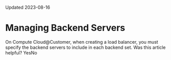 Updated 2023-08-16
# Managing Backend Servers
On Compute Cloud@Customer, when creating a load balancer, you must specify the backend servers to include in each backend set.
Was this article helpful?
YesNo

